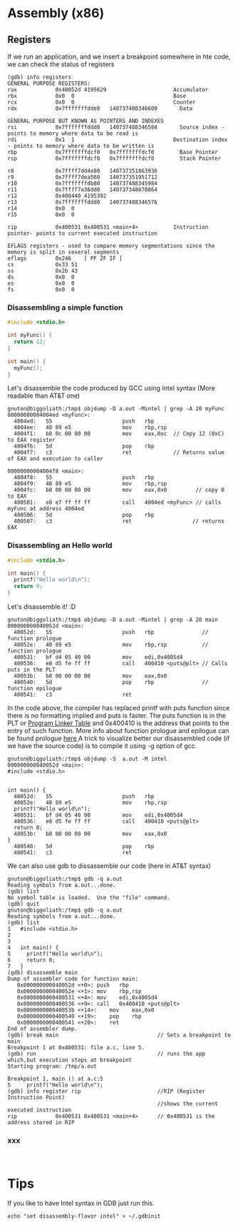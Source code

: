 # Assembly (x86) #


## Registers ##
If we run an application, and we insert a breakpoint somewhere in hte code, we can check the status of registers
```
(gdb) info registers
GENERAL PURPOSE REGISTERS:
rax            0x40052d	4195629                     Accumulator
rbx            0x0	0                               Base
rcx            0x0	0                               Counter
rdx            0x7fffffffdde8	140737488346600       Data

GENERAL PURPOSE BUT KNOWN AS POINTERS AND INDEXES
rsi            0x7fffffffddd8	140737488346584       Source index - points to memory where data to be read is
rdi            0x1	1                               Destination index - points to memory where data to be written is
rbp            0x7fffffffdcf0	0x7fffffffdcf0        Base Pointer
rsp            0x7fffffffdcf0	0x7fffffffdcf0        Stack Pointer

r8             0x7ffff7dd4e80	140737351863936
r9             0x7ffff7dea560	140737351951712
r10            0x7fffffffdb80	140737488345984
r11            0x7ffff7a36dd0	140737348070864
r12            0x400440	4195392
r13            0x7fffffffddd0	140737488346576
r14            0x0	0
r15            0x0	0

rip            0x400531	0x400531 <main+4>           Instruction pointer- points to current executed instruction
  
EFLAGS registers - used to compare memory segmentations since the memory is split in several segments
eflags         0x246	[ PF ZF IF ]
cs             0x33	51
ss             0x2b	43
ds             0x0	0
es             0x0	0
fs             0x0	0
```

### Disassembling a simple function ###
```cpp
#include <stdio.h>

int myFunc() {
  return 12;
}

int main() {
  myFunc();
}
```
Let's disassemble the code produced by GCC using Intel syntax (More readable than AT&T one)

```assembly
gnuton@biggoliath:/tmp$ objdump -D a.out -Mintel | grep -A 20 myFunc
00000000004004ed <myFunc>:
  4004ed:	55                   	push   rbp
  4004ee:	48 89 e5             	mov    rbp,rsp
  4004f1:	b8 0c 00 00 00       	mov    eax,0xc  // Copy 12 (0xC) to EAX register
  4004f6:	5d                   	pop    rbp
  4004f7:	c3                   	ret             // Returns value of EAX and execution to caller

00000000004004f8 <main>:
  4004f8:	55                   	push   rbp
  4004f9:	48 89 e5             	mov    rbp,rsp
  4004fc:	b8 00 00 00 00       	mov    eax,0x0         // copy 0 to EAX
  400501:	e8 e7 ff ff ff       	call   4004ed <myFunc> // calls myFunc at address 4004ed
  400506:	5d                   	pop    rbp
  400507:	c3                   	ret                   // returns EAX
```

### Disassembling an Hello world ###
```cpp
#include <stdio.h>

int main() {
  printf("Hello world\n");
  return 0; 
}
```
Let's disassemble it! :D
```assembly
gnuton@biggoliath:/tmp$ objdump -D a.out -Mintel | grep -A 20 main
000000000040052d <main>:
  40052d:	55                   	push   rbp               // function prologue
  40052e:	48 89 e5             	mov    rbp,rsp           // function prologue
  400531:	bf d4 05 40 00       	mov    edi,0x4005d4
  400536:	e8 d5 fe ff ff       	call   400410 <puts@plt> // Calls puts in the PLT
  40053b:	b8 00 00 00 00       	mov    eax,0x0            
  400540:	5d                   	pop    rbp               // function epilogue
  400541:	c3                   	ret    
```
In the code above, the compiler has replaced printf with puts function since there is no formatting implied
and puts is faster.
The puts function is in the PLT or [Program Linker Table](http://www.iecc.com/linker/linker10.html) and 0x400410 is the address that points to the entry of such function.
More info about function prologue and epilogue can be found prologue [here ](https://en.wikipedia.org/wiki/Function_prologue)
A trick to visualize better our disassembled code (if we have the source code) is to compile it
using -g option of gcc.

```assembly
gnuton@biggoliath:/tmp$ objdump -S  a.out -M intel
000000000040052d <main>:
#include <stdio.h>


int main() {
  40052d:	55                   	push   rbp
  40052e:	48 89 e5             	mov    rbp,rsp
  printf("Hello world\n");
  400531:	bf d4 05 40 00       	mov    edi,0x4005d4
  400536:	e8 d5 fe ff ff       	call   400410 <puts@plt>
  return 0; 
  40053b:	b8 00 00 00 00       	mov    eax,0x0
}
  400540:	5d                   	pop    rbp
  400541:	c3                   	ret   
```
We can also use gdb to dissassemble our code (here in AT&T syntax)
```assembly
gnuton@biggoliath:/tmp$ gdb -q a.out
Reading symbols from a.out...done.
(gdb) list
No symbol table is loaded.  Use the "file" command.
(gdb) quit
gnuton@biggoliath:/tmp$ gdb -q a.out
Reading symbols from a.out...done.
(gdb) list
1	#include <stdio.h>
2	
3	
4	int main() {
5	  printf("Hello world\n");
6	  return 0; 
7	}
(gdb) disassemble main
Dump of assembler code for function main:
   0x000000000040052d <+0>:	push   rbp        
   0x000000000040052e <+1>:	mov    rbp,rsp
   0x0000000000400531 <+4>:	mov    edi,0x4005d4
   0x0000000000400536 <+9>:	call   0x400410 <puts@plt>
   0x000000000040053b <+14>:	mov    eax,0x0
   0x0000000000400540 <+19>:	pop    rbp
   0x0000000000400541 <+20>:	ret    
End of assembler dump.
(gdb) break main                               // Sets a breakpoint to main
Breakpoint 1 at 0x400531: file a.c, line 5.
(gdb) run                                      // runs the app which,but execution stops at breakpoint
Starting program: /tmp/a.out 

Breakpoint 1, main () at a.c:5
5	  printf("Hello world\n");
(gdb) info register rip                        //RIP (Register Instruction Point) 
                                               //shows the current executed instruction
rip            0x400531	0x400531 <main+4>      // 0x400531 is the address stored in RIP
```

### xxx ###
```cpp
```
```assembly

```



# Tips #
If you like to have Intel syntax in GDB just run this.
```
echo "set disassembly-flavor intel" > ~/.gdbinit
```
